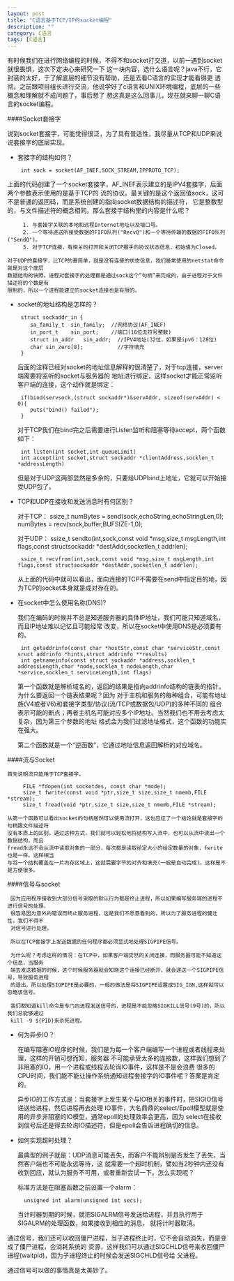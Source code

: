 ```yaml
---
layout: post
title: "C语言基于TCP/IP的socket编程"
description: ""
category: C语言
tags: [C语言]
---
```

有时候我们在进行网络编程的时候，不得不和socket打交道，以前一遇到socket就很畏惧，这次下定决心来研究一下
这一块内容，选什么语言呢？java不行，它封装的太好，于了解底层的细节没有帮助，还是去看C语言的实现才能看得更
透彻。之前跟项目组长进行交流，他说学好了c语言和UNIX环境编程，底层的一些概念和理解就不成问题了，事后想了
想这真是这么回事儿，现在就来聊一聊C语言的socket编程。

####Socket套接字

  说到socket套接字，可能觉得很泛，为了具有普适性，我尽量从TCP和UDP来说说套接字的底层实现。
  
  * 套接字的结构如何？
  
         int sock = socket(AF_INEF,SOCK_STREAM,IPPROTO_TCP);

   上面的代码创建了一个socket套接字，AF_INEF表示建立的是IPV4套接字，后面两个参数表示使用的是基于TCP的
   流的协议。最关键的是这个返回值sock，这可不是普通的返回码，而是系统创建的指向socket数据结构的描述符，
   它是整数型的，与文件描述符的概念相同。那么套接字结构里的内容是什么呢？
   
         1. 与套接字关联的本地和远程Internet地址以及端口号。
         2. 一个等待递送所接受数据的FIFO队列("RecvQ")和一个等待传输的数据的FIFO队列("SendQ")。
         3. 对于TCP连接，有相关的打开和关闭TCP握手的协议状态信息，初始值为Closed。
         
    对于UDP的套接字，比TCP的要简单，就是没有连接的状态信息，我们最常使用的netstat命令就是对这个底层
    数据结构的快照。进程对套接字的处理都是通过sock这个“句柄”来完成的，由于进程对于文件描述符的个数是有
    限制的，所以一个进程能建立的socket连接也是有限的。
    
  * socket的地址结构是怎样的？
  
         struct sockaddr_in {
            sa_family_t  sin_family;  //网络协议(AF_INEF)
            in_port_t    sin_port;    //端口(16位无符号整数)
            struct in_addr   sin_addr;  //IPV4地址(32位，如果是ipv6：128位)
            char sin_zero[8];           //字符填充
         }

     后面的注释已经对socket的地址信息解释的很清楚了，对于tcp连接，server端需要将监听的socket与服务器的
     地址进行绑定，这样socket才能正常监听客户端的连接，这个动作就是绑定：
     
         if(bind(servsock,(struct sockaddr*)&servAddr, sizeof(servAddr) < 0){
            puts("bind() failed");
         }
    
    对于TCP我们在bind完之后需要进行Listen监听和阻塞等待accept，两个函数如下：
    
         int listen(int socket,int queueLimit)
         int accept(int socket,struct sockaddr *clientAddress,socklen_t *addressLength)
         
    但是对于UDP这两部显然是多余的，只要给UDPbind上地址，它就可以开始接受UDP包了。
    
  * TCP和UDP在接收和发送消息时有何区别？
  
     对于TCP：
         ssize_t numBytes = send(sock,echoString,echoStringLen,0);
         numBytes = recv(sock,buffer,BUFSIZE-1,0);

     对于UDP：
         ssize_t sendto(int,sock,const void *msg,size_t msgLength,int flags,const structsockaddr *destAddr,socketlen_t addrlen);
         
         ssize_t recvfrom(int,sock,const void *msg,size_t msgLength,int flags,const structsockaddr *destAddr,socketlen_t addrlen);

     从上面的代码中就可以看出，面向连接的TCP不需要在send中指定目的地，因为TCP的socket本身就是成对存在的。
     
  * 在socket中怎么使用名称(DNS)?
  
     我们在编码的时候并不总是知道服务器的具体IP地址，我们可能只知道域名，而且IP地址难以记忆且可能经常
   改变，所以在socket中使用DNS是必须要有的。

         int getaddrinfo(const char *hostStr,const char *serviceStr,const sruct addrinfo *hints,struct addrinfo **results)
         int getnameinfo(const struct sockaddr *address,socklen_t addressLength,char *node,socklen_t nodeLength,char *service,socklen_t serviceLength,int flags)
         
    第一个函数就是解析域名的，返回的结果是指向addrinfo结构的链表的指针。为什么要返回一个链表结果呢？因为
    对于主机和服务的每种组合，可能有地址族(V4或者V6)和套接字类型/协议(流/TCP或数据包/UDP)的多种不同的
    组合表示可能的断点；再者主机名可能对应多个IP地址。当然我们也不用去考虑太复杂，因为第三个参数的地址
    格式会为我们过滤地址格式，这个函数的功能实在强大。
    
    第二个函数就是一个“逆函数”，它通过地址信息返回解析的对应域名。
    
####流与Socket

    首先说明流只能用于TCP套接字。
    
         FILE *fdopen(int socketdes, const char *mode);
         size_t fwrite(const void *ptr,size_t size,size_t nmemb,FILE *stream);
         size_t fread(void *ptr,size_t size,size_t nmemb,FILE *stream);
         
    从第一个函数可以看出socket的句柄居然可以使用流打开，这也应征了一个结论就是套接字的句柄跟文件描述符
    没有本质上的区别。通过这种方式，我们就可以轻松地将结构写入流中，也可以从流中读出一个数据结构，而且
    fread永远不会从流中读取对象的一部分，每次都是读取给定大小的给定数量的对象，fwrite也是一样。这样相当
    与将一个结构覆盖在一片内存区域上，这就需要字节的对齐和填充(一般是自动完成)。这样是不是方便很多。
    
####信号与socket

     因为应用程序接收到大部分信号采取的默认行为都是终止进程，所以如果编写服务端的进程不进行信号的处理，
     很容易因为意外的错误而终止服务进程，这是我们不愿意看到的，所以为了服务进程的健壮性，我们不得不
     对信号进行处理。
     
     所以在TCP套接字上发送数据的任何程序都必须显式地处理SIGPIPE信号。
     
     为什么呢？考虑这样的情况：在TCP中，如果客户端突然的关闭连接，而服务器可能不知道这个信息，当服务
     端去发送数据的时候，这个时候服务器就会知晓这个连接已经断开，就会递送一个SIGPIPE信号，导致服务进程
     的退出，所以处理SIGPIPE是必要的，一般的做法是将SIGPIPE设置成SIG_IGN,这样就可以忽略该信号。
     
     我们都知道kill命令是专门向进程发送信号的，进程是不能忽略SIGKILL信号(9号)的，所以我们总能够通过
     kill -9 ${PID}来杀死进程。
     
 * 何为异步IO？
     
     在编写阻塞IO程序的时候，我们是为每一个客户端编写一个进程或者线程来处理，这样的开销可想而知，服务器
    不可能承受太多的连接数，这样我们想到了非阻塞的IO，用一个进程或线程去轮询IO事件，这样是不是会浪费
    很多的CPU时间，我们能不能让操作系统通知进程套接字的IO事件呢？答案是肯定的。

     异步IO的工作方式是：当套接字上发生某个与IO相关的事件时，把SIGIO信号递送给进程，然后进程再去处理
     IO事件，大名鼎鼎的select/Epoll模型就是使用的异步非阻塞的IO模型，通常epoll的处理效率会更高，因为
     select在接收到信号后还是得去轮询IO描述符，但是epoll会告诉进程确切的信息。
     
 * 如何实现超时处理？
 
     最典型的例子就是：UDP消息可能丢失，而客户不能辨别是否发生了丢失，当然客户端也不可能永远等待，这
     就需要一个超时机制，譬如当2秒钟内还没有收到回应，就认为服务不可用，或者重新尝试一下。怎么实现呢？

     标准方法是在阻塞函数之前设置一个alarm：
     
         unsigned int alarm(unsigned int secs);
         
    当计时器到期的时候，就把SIGALRM信号发送给进程，并且执行用于SIGALRM的处理函数，如果接收到相应的消息，
    就将计时器取消。
    
  通过信号，我们还可以收回僵尸进程，当子进程终止时，它不会自动消失，而是变成了僵尸进程，会消耗系统的
  资源，这样我们可以通过SIGCHLD信号来收回僵尸进程(waitpid)，因为子进程终止的时候会发送SIGCHLD信号给
  父进程。
  
  通过信号可以做的事情真是太美妙了。
    
    
    
    











     
     
     
     
     
     
     
     
     
     
     
     
     
     
     
     
     
     
     
     


































    
    
    

    
    
    
    
    
    
    
    
    
    
    
    
    
    
    
    
    
    
    
    
    
    
    
    
    
    
    
    
    
    
    













  






































   
   
   
   
   
   
   
   
   
   
   
   
















        

   

     


















        























































        
        
        
        
        
        
        
        
        
        
        
        
        
        
        
        
        
        
        
        
        
        
        
        
        
        
        
        
        
        
        
        
        


































































  






























   
   
  
  
	
	
	
	
	
	
	
	
	
	
	
	
  